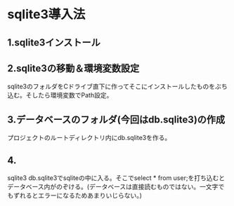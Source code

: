 # sqlite3導入法

## 1.sqlite3インストール
## 2.sqlite3の移動＆環境変数設定
sqlite3のフォルダをCドライブ直下に作ってそこにインストールしたものをぶち込む。そしたら環境変数でPath設定。
## 3.データベースのフォルダ(今回はdb.sqlite3)の作成
プロジェクトのルートディレクトリ内にdb.sqlite3を作る。
## 4.


 sqlite3 db.sqlite3でsqliteの中に入る。そこでselect * from user;を打ち込むとデータベース内がのぞける。(データベースは直接読むものではない。一文字でもずれるとエラーになるためあまりいじらない。)